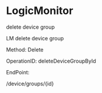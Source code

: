#     LogicMonitor


delete device group

LM delete device group

Method: Delete

OperationID: deleteDeviceGroupById

EndPoint:

/device/groups/{id}
